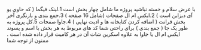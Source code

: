 با عرض سلام و خسته نباشید
پروژه ما شامل چهار بخش است 
1.لینک فیگما ( که حاوی یو آی دیزاین است )
2.ایکس ام ال صفحات (شامل 16 صفحه )
3.جمع بندی و بازنگری آخر بخش فرانت ( اضافه کردن کتابخانه ها  و ادیت نهایی )
4.جاوا صفحات 
5.کل پروژه به طور یک جا ( جمع بندی )
برای راحتی شما کد های مربوط به هر بخش با اسم و پسوند ایکس ام ال یا جاوا به علاوه اسکرین شات آن در هر کامیت قرار داده شده است .
ممنون از توجه شما
